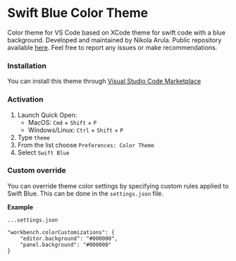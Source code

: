 # Swift Blue Color Theme

Color theme for VS Code based on XCode theme for swift code with a blue background. Developed and maintained by Nikola Arula. Public repository available [here](https://github.com/nikola-arula/swift-blue-color-theme). Feel free to report any issues or make recommendations.

### Installation

You can install this theme through [Visual Studio Code Marketplace](https://marketplace.visualstudio.com/items?itemName=nikola-arula.swift-blue-color-theme&ssr=false#qna)

### Activation

1. Launch Quick Open:
    - MacOS: `Cmd` + `Shift` + `P`
    - Windows/Linux: `Ctrl` + `Shift` + `P`
2. Type `theme`
3. From the list choose `Preferences: Color Theme`
4. Select `Swift Blue`

### Custom override

You can override theme color settings by specifying custom rules applied to Swift Blue. This can be done in the `settings.json` file.

**Example**

```
...settings.json

"workbench.colorCustomizations": {
    "editor.background": "#000000",
    "panel.background": "#000000"
}
```
